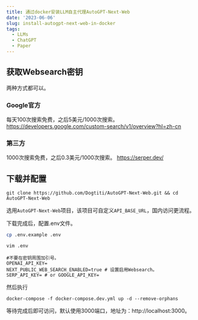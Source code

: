 ```yaml
---
title: 通过docker安装LLM自主代理AutoGPT-Next-Web
date: '2023-06-06'
slug: install-autogpt-next-web-in-docker
tags:
  - LLMs
  - ChatGPT
  - Paper
---
```

## 获取Websearch密钥

两种方式都可以。
### Google官方
每天100次搜索免费，之后5美元/1000次搜索。
https://developers.google.com/custom-search/v1/overview?hl=zh-cn

### 第三方
1000次搜索免费，之后0.3美元/1000次搜索。
https://serper.dev/

## 下载并配置

```
git clone https://github.com/Dogtiti/AutoGPT-Next-Web.git && cd AutoGPT-Next-Web
```
选用`AutoGPT-Next-Web`项目，该项目可自定义`API_BASE_URL`，国内访问更流程。

下载完成后，配置.env文件。
```bash
cp .env.example .env

vim .env
```

```vim
#不要在密钥周围加引号。
OPENAI_API_KEY=
NEXT_PUBLIC_WEB_SEARCH_ENABLED=true # 设置启用Websearch。
SERP_API_KEY= # or GOOGLE_API_KEY=
```
然后执行
```
docker-compose -f docker-compose.dev.yml up -d --remove-orphans
```

等待完成后即可访问，默认使用3000端口，地址为：http://localhost:3000。

